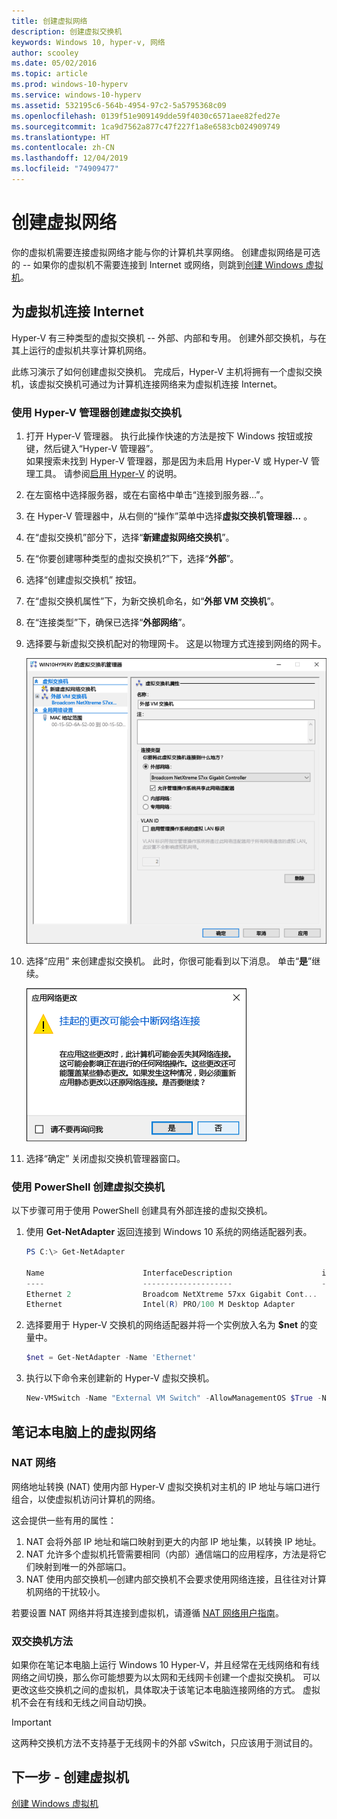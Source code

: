 ```yaml
---
title: 创建虚拟网络
description: 创建虚拟交换机
keywords: Windows 10, hyper-v, 网络
author: scooley
ms.date: 05/02/2016
ms.topic: article
ms.prod: windows-10-hyperv
ms.service: windows-10-hyperv
ms.assetid: 532195c6-564b-4954-97c2-5a5795368c09
ms.openlocfilehash: 0139f51e909149dde59f4030c6571aee82fed27e
ms.sourcegitcommit: 1ca9d7562a877c47f227f1a8e6583cb024909749
ms.translationtype: HT
ms.contentlocale: zh-CN
ms.lasthandoff: 12/04/2019
ms.locfileid: "74909477"
---
```

# <a name="create-a-virtual-network"></a>创建虚拟网络

你的虚拟机需要连接虚拟网络才能与你的计算机共享网络。  创建虚拟网络是可选的 -- 如果你的虚拟机不需要连接到 Internet 或网络，则跳到[创建 Windows 虚拟机](create-virtual-machine.md)。


## <a name="connect-virtual-machines-to-the-internet"></a>为虚拟机连接 Internet

Hyper-V 有三种类型的虚拟交换机 -- 外部、内部和专用。 创建外部交换机，与在其上运行的虚拟机共享计算机网络。

此练习演示了如何创建虚拟交换机。 完成后，Hyper-V 主机将拥有一个虚拟交换机，该虚拟交换机可通过为计算机连接网络来为虚拟机连接 Internet。 

### <a name="create-a-virtual-switch-with-hyper-v-manager"></a>使用 Hyper-V 管理器创建虚拟交换机

1. 打开 Hyper-V 管理器。  执行此操作快速的方法是按下 Windows 按钮或按键，然后键入“Hyper-V 管理器”。  
如果搜索未找到 Hyper-V 管理器，那是因为未启用 Hyper-V 或 Hyper-V 管理工具。  请参阅[启用 Hyper-V](enable-hyper-v.md) 的说明。

2. 在左窗格中选择服务器，或在右窗格中单击“连接到服务器…”。

3. 在 Hyper-V 管理器中，从右侧的“操作”菜单中选择**虚拟交换机管理器...** 。 

4. 在“虚拟交换机”部分下，选择“**新建虚拟网络交换机**”。

5. 在“你要创建哪种类型的虚拟交换机?”下，选择“**外部**”。

6. 选择“创建虚拟交换机”  按钮。

7. 在“虚拟交换机属性”下，为新交换机命名，如“**外部 VM 交换机**”。

8. 在“连接类型”下，确保已选择“**外部网络**”。

9. 选择要与新虚拟交换机配对的物理网卡。 这是以物理方式连接到网络的网卡。  

    ![](media/newSwitch_upd.png)

10. 选择“应用”  来创建虚拟交换机。 此时，你很可能看到以下消息。 单击“**是**”继续。

    ![](media/pen_changes_upd.png)  

11. 选择“确定”  关闭虚拟交换机管理器窗口。


### <a name="create-a-virtual-switch-with-powershell"></a>使用 PowerShell 创建虚拟交换机

以下步骤可用于使用 PowerShell 创建具有外部连接的虚拟交换机。 

1. 使用 **Get-NetAdapter** 返回连接到 Windows 10 系统的网络适配器列表。

    ```powershell
    PS C:\> Get-NetAdapter

    Name                      InterfaceDescription                    ifIndex Status       MacAddress             LinkSpeed
    ----                      --------------------                    ------- ------       ----------             ---------
    Ethernet 2                Broadcom NetXtreme 57xx Gigabit Cont...       5 Up           BC-30-5B-A8-C1-7F         1 Gbps
    Ethernet                  Intel(R) PRO/100 M Desktop Adapter            3 Up           00-0E-0C-A8-DC-31        10 Mbps  
    ```

2. 选择要用于 Hyper-V 交换机的网络适配器并将一个实例放入名为 **$net** 的变量中。

    ```powershell
    $net = Get-NetAdapter -Name 'Ethernet'
    ```

3. 执行以下命令来创建新的 Hyper-V 虚拟交换机。

    ```powershell
    New-VMSwitch -Name "External VM Switch" -AllowManagementOS $True -NetAdapterName $net.Name
    ```

## <a name="virtual-networking-on-a-laptop"></a>笔记本电脑上的虚拟网络

### <a name="nat-networking"></a>NAT 网络
网络地址转换 (NAT) 使用内部 Hyper-V 虚拟交换机对主机的 IP 地址与端口进行组合，以使虚拟机访问计算机的网络。

这会提供一些有用的属性：
1. NAT 会将外部 IP 地址和端口映射到更大的内部 IP 地址集，以转换 IP 地址。 
2. NAT 允许多个虚拟机托管需要相同（内部）通信端口的应用程序，方法是将它们映射到唯一的外部端口。
3. NAT 使用内部交换机—创建内部交换机不会要求使用网络连接，且往往对计算机网络的干扰较小。

若要设置 NAT 网络并将其连接到虚拟机，请遵循 [NAT 网络用户指南](../user-guide/setup-nat-network.md)。

### <a name="the-two-switch-approach"></a>双交换机方法

如果你在笔记本电脑上运行 Windows 10 Hyper-V，并且经常在无线网络和有线网络之间切换，那么你可能想要为以太网和无线网卡创建一个虚拟交换机。  可以更改这些交换机之间的虚拟机，具体取决于该笔记本电脑连接网络的方式。 虚拟机不会在有线和无线之间自动切换。 

>[!IMPORTANT]
>这两种交换机方法不支持基于无线网卡的外部 vSwitch，只应该用于测试目的。

## <a name="next-step---create-a-virtual-machine"></a>下一步 - 创建虚拟机
[创建 Windows 虚拟机](create-virtual-machine.md)
